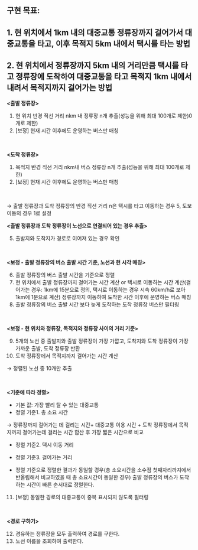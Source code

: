 ## 구현 목표: 
## 1. 현 위치에서 1km 내의 대중교통 정류장까지 걸어가서 대중교통을 타고, 이후 목적지 5km 내에서 택시를 타는 방법
## 2. 현 위치에서 정류장까지 5km 내의 거리만큼 택시를 타고 정류장에 도착하여 대중교통을 타고 목적지 1km 내에서 내려서 목적지까지 걸어가는 방법

**<출발 정류장>**

1. 현 위치 반경 직선 거리 nkm 내 정류장 n개 추출(성능을 위해 최대 100개로 제한)0개로 제한)
2. [보정] 현재 시간 이후에도 운영하는 버스만 매칭

<br>

**<도착 정류장>**

1. 목적지 반경 직선 거리 nkm내 버스 정류장 n개 추출(성능을 위해 최대 100개로 제한)
4. [보정] 현재 시간 이후에도 운영하는 버스만 매칭

<br>

→ 출발 정류장과 도착 정류장의 반경 직선 거리 n은 택시를 타고 이동하는 경우 5, 도보 이동의 경우 1로 설정
<br>

**<출발 정류장과 도착 정류장이 노선으로 연결되어 있는 경우 추출>**

5. 출발지와 도착지가 경로로 이어져 있는 경우 확인

<br>

**<보정 - 출발 정류장의 버스 출발 시간 기준, 노선과 현 시각 매칭>**

6. 출발 정류장의 버스 출발 시간을 기준으로 정렬
7. 현 위치에서 출발 정류장까지 걸어가는 시간 계산 or 택시로 이동하는 시간 계산(걸어가는 경우: 1km에 15분으로 정의, 택시로 이동하는 경우 시속 60km/h로 보아 1km에 1분으로 계산)
정류장까지 이동하여 도착한 시간 이후에 운영하는 버스 매칭
8. 출발 정류장의 버스 출발 시간 보다 늦게 도착하는 도착 정류장 버스만 필터링

<br>

**<보정 - 현 위치와 정류장, 목적지와 정류장 사이의 거리 기준>**

9. 5개의 노선 중 출발지와 출발 정류장이 가장 가깝고, 도착지와 도착 정류장이 가장 가까운 출발, 도착 정류장 반환 
10. 도착 정류장에서 목적지까지 걸어가는 시간 계산

→ 정렬된 노선 중 10개만 추출

<br>

**<기준에 따라 정렬>**

- 기본 값: 가장 빨리 탈 수 있는 대중교통
- 정렬 기준1. 총 소요 시간

→  정류장까지 걸어가는 데 걸리는 시간+ 대중교통 이용 시간 + 도착 정류장에서 목적지까지 걸어가는데 걸리는 시간 합산 후 가장 짧은 시간으로 비교
    
- 정렬 기준2. 택시 이동 거리
- 정렬 기준3. 걸어가는 거리

- 정렬 기준으로 정렬한 결과가 동일할 경우(총 소요시간을 소수점 첫째자리까지에서 반올림해서 비교하였을 때 총 소요시간이 동일한 경우) 출발 정류장의 버스가 도착하는 시간이 빠른 순서대로 정렬한다.

11. [보정] 동일한 경로의 대중교통이 중복 표시되지 않도록 필터링

<br>

**<경로 구하기>**

12. 경유하는 정류장을 모두 출력하여 경로를 구한다.
13. 노선 이름을 조회하여 출력한다.
